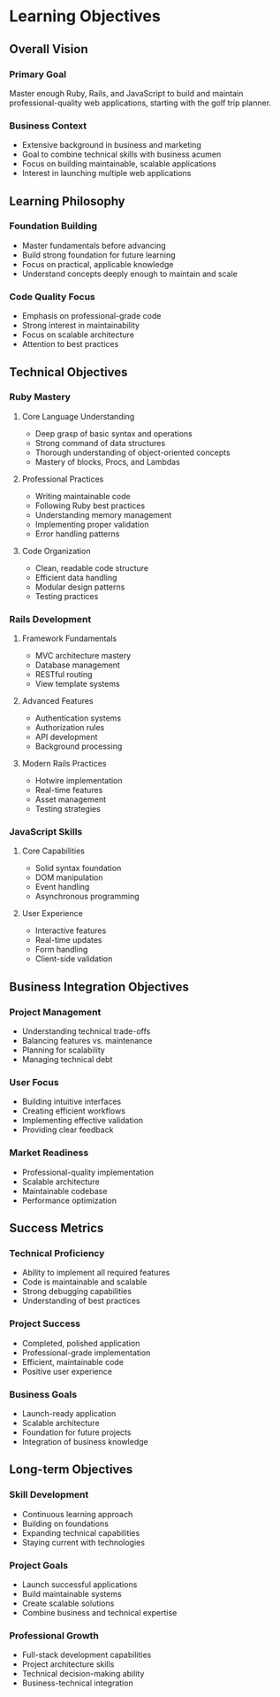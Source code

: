 # Learning Objectives

## Overall Vision
### Primary Goal
Master enough Ruby, Rails, and JavaScript to build and maintain professional-quality web applications, starting with the golf trip planner.

### Business Context
- Extensive background in business and marketing
- Goal to combine technical skills with business acumen
- Focus on building maintainable, scalable applications
- Interest in launching multiple web applications

## Learning Philosophy
### Foundation Building
- Master fundamentals before advancing
- Build strong foundation for future learning
- Focus on practical, applicable knowledge
- Understand concepts deeply enough to maintain and scale

### Code Quality Focus
- Emphasis on professional-grade code
- Strong interest in maintainability
- Focus on scalable architecture
- Attention to best practices

## Technical Objectives

### Ruby Mastery
1. Core Language Understanding
   - Deep grasp of basic syntax and operations
   - Strong command of data structures
   - Thorough understanding of object-oriented concepts
   - Mastery of blocks, Procs, and Lambdas

2. Professional Practices
   - Writing maintainable code
   - Following Ruby best practices
   - Understanding memory management
   - Implementing proper validation
   - Error handling patterns

3. Code Organization
   - Clean, readable code structure
   - Efficient data handling
   - Modular design patterns
   - Testing practices

### Rails Development
1. Framework Fundamentals
   - MVC architecture mastery
   - Database management
   - RESTful routing
   - View template systems

2. Advanced Features
   - Authentication systems
   - Authorization rules
   - API development
   - Background processing

3. Modern Rails Practices
   - Hotwire implementation
   - Real-time features
   - Asset management
   - Testing strategies

### JavaScript Skills
1. Core Capabilities
   - Solid syntax foundation
   - DOM manipulation
   - Event handling
   - Asynchronous programming

2. User Experience
   - Interactive features
   - Real-time updates
   - Form handling
   - Client-side validation

## Business Integration Objectives
### Project Management
- Understanding technical trade-offs
- Balancing features vs. maintenance
- Planning for scalability
- Managing technical debt

### User Focus
- Building intuitive interfaces
- Creating efficient workflows
- Implementing effective validation
- Providing clear feedback

### Market Readiness
- Professional-quality implementation
- Scalable architecture
- Maintainable codebase
- Performance optimization

## Success Metrics
### Technical Proficiency
- Ability to implement all required features
- Code is maintainable and scalable
- Strong debugging capabilities
- Understanding of best practices

### Project Success
- Completed, polished application
- Professional-grade implementation
- Efficient, maintainable code
- Positive user experience

### Business Goals
- Launch-ready application
- Scalable architecture
- Foundation for future projects
- Integration of business knowledge

## Long-term Objectives
### Skill Development
- Continuous learning approach
- Building on foundations
- Expanding technical capabilities
- Staying current with technologies

### Project Goals
- Launch successful applications
- Build maintainable systems
- Create scalable solutions
- Combine business and technical expertise

### Professional Growth
- Full-stack development capabilities
- Project architecture skills
- Technical decision-making ability
- Business-technical integration